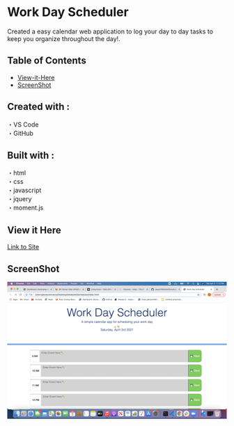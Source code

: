 # Work Day Scheduler

Created a easy calendar web application to log your day to day tasks to keep you organize throughout the day!.

## Table of Contents
  - [View-it-Here](#View-it-Here)
  - [ScreenShot](#Screenshot)

## Created with : <br>
・VS Code <br>
・GitHub

## Built with : <br>
・html <br>
・css <br>
・javascript <br>
・jquery <br>
・moment.js

## View it Here
[Link to Site](https://jesse2360.github.io/wk5Scheduler/)

## ScreenShot
![photo](https://github.com/Jesse2360/wk5Scheduler/blob/0913011fd38f94c4c374eeaa2bb2a8ff29ce1d6b/Screen%20Shot%20scheduler.png)